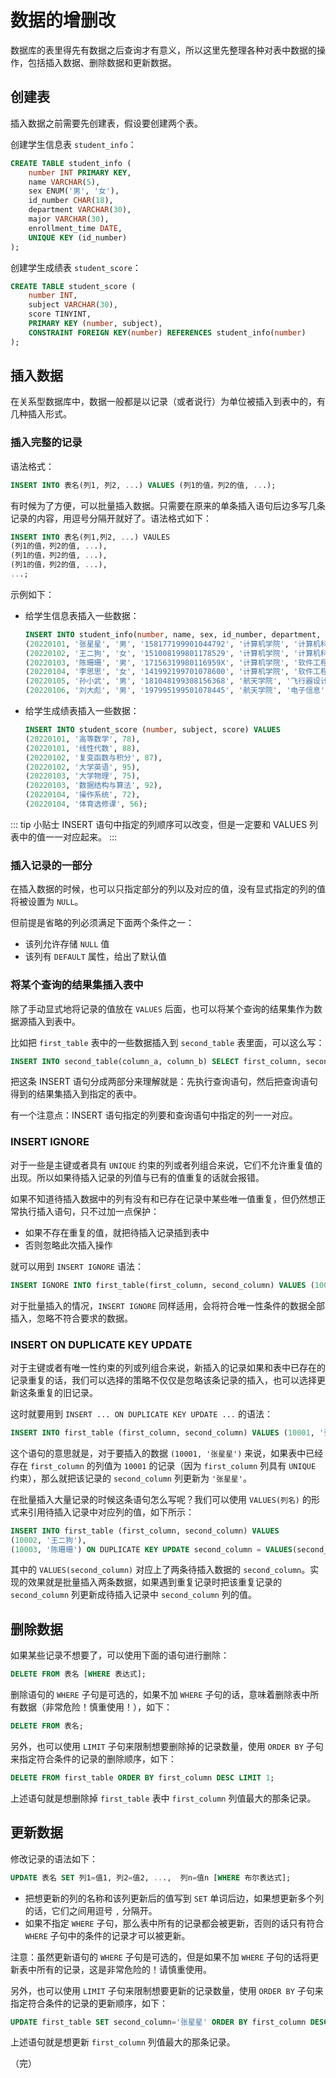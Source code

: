 # 数据的增删改

数据库的表里得先有数据之后查询才有意义，所以这里先整理各种对表中数据的操作，包括插入数据、删除数据和更新数据。

## 创建表

插入数据之前需要先创建表，假设要创建两个表。

创建学生信息表 `student_info`：

```sql
CREATE TABLE student_info (
    number INT PRIMARY KEY,
    name VARCHAR(5),
    sex ENUM('男', '女'),
    id_number CHAR(18),
    department VARCHAR(30),
    major VARCHAR(30),
    enrollment_time DATE,
    UNIQUE KEY (id_number)
);
```

创建学生成绩表 `student_score`：

```sql
CREATE TABLE student_score (
    number INT,
    subject VARCHAR(30),
    score TINYINT,
    PRIMARY KEY (number, subject),
    CONSTRAINT FOREIGN KEY(number) REFERENCES student_info(number)
);
```

## 插入数据

在关系型数据库中，数据一般都是以记录（或者说行）为单位被插入到表中的，有几种插入形式。

### 插入完整的记录

语法格式：

```sql
INSERT INTO 表名(列1, 列2, ...) VALUES (列1的值，列2的值, ...);
```

有时候为了方便，可以批量插入数据。只需要在原来的单条插入语句后边多写几条记录的内容，用逗号分隔开就好了。语法格式如下：

```sql
INSERT INTO 表名(列1,列2, ...) VAULES 
(列1的值，列2的值, ...), 
(列1的值，列2的值, ...), 
(列1的值，列2的值, ...), 
...;
```

示例如下：

* 给学生信息表插入一些数据：

  ```sql
  INSERT INTO student_info(number, name, sex, id_number, department, major, enrollment_time) VALUES 
  (20220101, '张星星', '男', '158177199901044792', '计算机学院', '计算机科学与工程', '2022-09-01'),
  (20220102, '王二狗', '女', '151008199801178529', '计算机学院', '计算机科学与工程', '2022-09-01'),
  (20220103, '陈珊珊', '男', '17156319980116959X', '计算机学院', '软件工程', '2022-09-01'),
  (20220104, '李思思', '女', '141992199701078600', '计算机学院', '软件工程', '2022-09-01'),
  (20220105, '孙小武', '男', '181048199308156368', '航天学院', '飞行器设计', '2022-09-01'),
  (20220106, '刘大彪', '男', '197995199501078445', '航天学院', '电子信息', '2022-09-01');
  ```

* 给学生成绩表插入一些数据：

  ```sql
  INSERT INTO student_score (number, subject, score) VALUES 
  (20220101, '高等数学', 78),
  (20220101, '线性代数', 88),
  (20220102, '复变函数与积分', 87),
  (20220102, '大学英语', 95),
  (20220103, '大学物理', 75),
  (20220103, '数据结构与算法', 92),
  (20220104, '操作系统', 72),
  (20220104, '体育选修课', 56);
  ```

::: tip 小贴士
INSERT 语句中指定的列顺序可以改变，但是一定要和 VALUES 列表中的值一一对应起来。
:::

### 插入记录的一部分

在插入数据的时候，也可以只指定部分的列以及对应的值，没有显式指定的列的值将被设置为 `NULL`。

但前提是省略的列必须满足下面两个条件之一：

* 该列允许存储 `NULL` 值
* 该列有 `DEFAULT` 属性，给出了默认值

### 将某个查询的结果集插入表中

除了手动显式地将记录的值放在 `VALUES` 后面，也可以将某个查询的结果集作为数据源插入到表中。

比如把 `first_table` 表中的一些数据插入到 `second_table` 表里面，可以这么写：

```sql
INSERT INTO second_table(column_a, column_b) SELECT first_column, second_column FROM first_table WHERE first_column < 5;
```

把这条 INSERT 语句分成两部分来理解就是：先执行查询语句，然后把查询语句得到的结果集插入到指定的表中。

有一个注意点：INSERT 语句指定的列要和查询语句中指定的列一一对应。

### INSERT IGNORE

对于一些是主键或者具有 `UNIQUE` 约束的列或者列组合来说，它们不允许重复值的出现。所以如果待插入记录的列值与已有的值重复的话就会报错。

如果不知道待插入数据中的列有没有和已存在记录中某些唯一值重复，但仍然想正常执行插入语句，只不过加一点保护：

* 如果不存在重复的值，就把待插入记录插到表中
* 否则忽略此次插入操作

就可以用到 `INSERT IGNORE` 语法：

```sql
INSERT IGNORE INTO first_table(first_column, second_column) VALUES (10001, '张星星') ;
```

对于批量插入的情况，`INSERT IGNORE` 同样适用，会将符合唯一性条件的数据全部插入，忽略不符合要求的数据。

### INSERT ON DUPLICATE KEY UPDATE

对于主键或者有唯一性约束的列或列组合来说，新插入的记录如果和表中已存在的记录重复的话，我们可以选择的策略不仅仅是忽略该条记录的插入，也可以选择更新这条重复的旧记录。

这时就要用到 `INSERT ... ON DUPLICATE KEY UPDATE ...` 的语法：

```sql
INSERT INTO first_table (first_column, second_column) VALUES (10001, '张星星') ON DUPLICATE KEY UPDATE second_column = '张星星';
```

这个语句的意思就是，对于要插入的数据 `(10001, '张星星')` 来说，如果表中已经存在 `first_column` 的列值为 `10001` 的记录（因为 `first_column` 列具有 `UNIQUE` 约束），那么就把该记录的 `second_column` 列更新为 `'张星星'`。

在批量插入大量记录的时候这条语句怎么写呢？我们可以使用 `VALUES(列名)` 的形式来引用待插入记录中对应列的值，如下所示：

```sql
INSERT INTO first_table (first_column, second_column) VALUES 
(10002, '王二狗'), 
(10003, '陈珊珊') ON DUPLICATE KEY UPDATE second_column = VALUES(second_column);
```

其中的 `VALUES(second_column)` 对应上了两条待插入数据的 `second_column`。实现的效果就是批量插入两条数据，如果遇到重复记录时把该重复记录的 `second_column` 列更新成待插入记录中 `second_column` 列的值。

## 删除数据

如果某些记录不想要了，可以使用下面的语句进行删除：

```sql
DELETE FROM 表名 [WHERE 表达式];
```

删除语句的 `WHERE` 子句是可选的，如果不加 `WHERE` 子句的话，意味着删除表中所有数据（非常危险！慎重使用！），如下：

```sql
DELETE FROM 表名;
```

另外，也可以使用 `LIMIT` 子句来限制想要删除掉的记录数量，使用 `ORDER BY` 子句来指定符合条件的记录的删除顺序，如下：

```sql
DELETE FROM first_table ORDER BY first_column DESC LIMIT 1;
```

上述语句就是想删除掉 `first_table` 表中 `first_column` 列值最大的那条记录。

## 更新数据

修改记录的语法如下：

```sql
UPDATE 表名 SET 列1=值1, 列2=值2, ...,  列n=值n [WHERE 布尔表达式];
```

* 把想更新的列的名称和该列更新后的值写到 `SET` 单词后边，如果想更新多个列的话，它们之间用逗号 `,` 分隔开。
* 如果不指定 `WHERE` 子句，那么表中所有的记录都会被更新，否则的话只有符合 `WHERE` 子句中的条件的记录才可以被更新。

注意：虽然更新语句的 `WHERE` 子句是可选的，但是如果不加 `WHERE` 子句的话将更新表中所有的记录，这是非常危险的！请慎重使用。

另外，也可以使用 `LIMIT` 子句来限制想要更新的记录数量，使用 `ORDER BY` 子句来指定符合条件的记录的更新顺序，如下：

```sql
UPDATE first_table SET second_column='张星星' ORDER BY first_column DESC LIMIT 1;
```

上述语句就是想更新 `first_column` 列值最大的那条记录。

（完）
